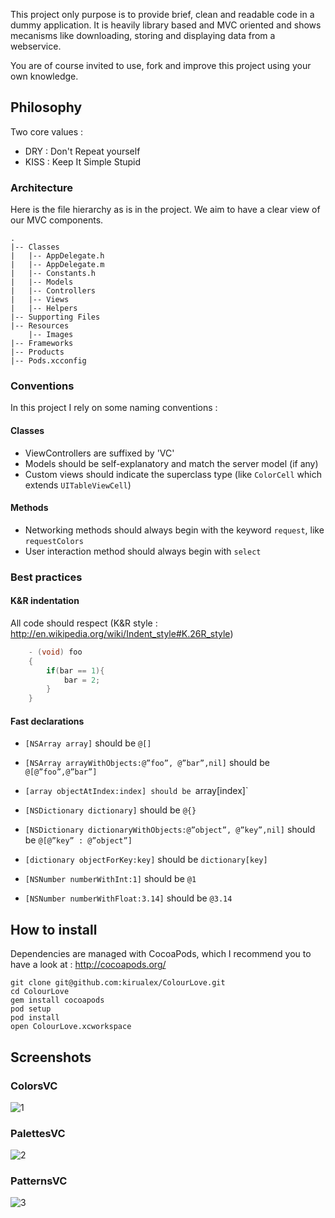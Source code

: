 This project only purpose is to provide brief, clean and readable code in a dummy application.
It is heavily library based and MVC oriented and shows mecanisms like downloading, storing and displaying data from a webservice.

You are of course invited to use, fork and improve this project using your own knowledge.

## Philosophy

Two core values :
- DRY : Don't Repeat yourself
- KISS : Keep It Simple Stupid

### Architecture

Here is the file hierarchy as is in the project. We aim to have a clear view of our MVC components.

```
.
|-- Classes
|   |-- AppDelegate.h
|   |-- AppDelegate.m
|   |-- Constants.h
|   |-- Models
|   |-- Controllers
|   |-- Views
|   |-- Helpers
|-- Supporting Files
|-- Resources
    |-- Images
|-- Frameworks
|-- Products
|-- Pods.xcconfig
```

### Conventions

In this project I rely on some naming conventions :

#### Classes

- ViewControllers are suffixed by 'VC'
- Models should be self-explanatory and match the server model (if any)
- Custom views should indicate the superclass type (like `ColorCell` which extends `UITableViewCell`)

#### Methods

- Networking methods should always begin with the keyword `request`, like `requestColors`
- User interaction method should always begin with `select`

### Best practices

#### K&R indentation

All code should respect (K&R style : <http://en.wikipedia.org/wiki/Indent_style#K.26R_style>)

``` objective-c
    - (void) foo
    {
        if(bar == 1){
            bar = 2;
        }
    }
```

#### Fast declarations

- `[NSArray array]` should be `@[]`
- `[NSArray arrayWithObjects:@”foo”, @”bar”,nil]` should be `@[@”foo”,@”bar”]`
- `[array objectAtIndex:index] should be `array[index]`

- `[NSDictionary dictionary]` should be `@{}`
- `[NSDictionary dictionaryWithObjects:@”object”, @”key”,nil]` should be `@[@”key” : @”object”]`
- `[dictionary objectForKey:key]` should be `dictionary[key]`

- `[NSNumber numberWithInt:1]` should be `@1`
- `[NSNumber numberWithFloat:3.14]` should be `@3.14`


## How to install

Dependencies are managed with CocoaPods, which I recommend you to have a look at : http://cocoapods.org/

    git clone git@github.com:kirualex/ColourLove.git
    cd ColourLove
    gem install cocoapods
    pod setup
    pod install
    open ColourLove.xcworkspace



## Screenshots

### ColorsVC
![1](http://i.imgur.com/NjKmLxF.png)
### PalettesVC
![2](http://i.imgur.com/XuCxahd.png)
### PatternsVC
![3](http://i.imgur.com/nSeREk0.png)